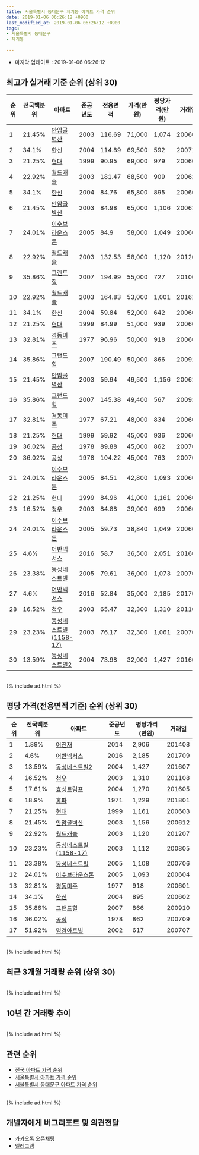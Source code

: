 ```yaml
---
title: 서울특별시 동대문구 제기동 아파트 가격 순위
date: 2019-01-06 06:26:12 +0900
last_modified_at: 2019-01-06 06:26:12 +0900
tags:
- 서울특별시 동대문구
- 제기동

---
```


* 마지막 업데이트 : 2019-01-06 06:26:12

## 최고가 실거래 기준 순위 (상위 30)


|순위|전국백분위|아파트|준공년도|전용면적|가격(만원)|평당가격(만원)|거래일|
|---|---|---|---|---|---|---|---|
|1|21.45%|[안암골벽산](https://search.naver.com/search.naver?query=%EC%84%9C%EC%9A%B8%ED%8A%B9%EB%B3%84%EC%8B%9C+%EB%8F%99%EB%8C%80%EB%AC%B8%EA%B5%AC+%EC%A0%9C%EA%B8%B0%EB%8F%99+%EC%95%88%EC%95%94%EA%B3%A8%EB%B2%BD%EC%82%B0)|2003|116.69|71,000|1,074|200609|
|2|34.1%|[한신](https://search.naver.com/search.naver?query=%EC%84%9C%EC%9A%B8%ED%8A%B9%EB%B3%84%EC%8B%9C+%EB%8F%99%EB%8C%80%EB%AC%B8%EA%B5%AC+%EC%A0%9C%EA%B8%B0%EB%8F%99+%ED%95%9C%EC%8B%A0)|2004|114.89|69,500|592|200712|
|3|21.25%|[현대](https://search.naver.com/search.naver?query=%EC%84%9C%EC%9A%B8%ED%8A%B9%EB%B3%84%EC%8B%9C+%EB%8F%99%EB%8C%80%EB%AC%B8%EA%B5%AC+%EC%A0%9C%EA%B8%B0%EB%8F%99+%ED%98%84%EB%8C%80)|1999|90.95|69,000|979|200605|
|4|22.92%|[월드캐슬](https://search.naver.com/search.naver?query=%EC%84%9C%EC%9A%B8%ED%8A%B9%EB%B3%84%EC%8B%9C+%EB%8F%99%EB%8C%80%EB%AC%B8%EA%B5%AC+%EC%A0%9C%EA%B8%B0%EB%8F%99+%EC%9B%94%EB%93%9C%EC%BA%90%EC%8A%AC)|2003|181.47|68,500|909|200611|
|5|34.1%|[한신](https://search.naver.com/search.naver?query=%EC%84%9C%EC%9A%B8%ED%8A%B9%EB%B3%84%EC%8B%9C+%EB%8F%99%EB%8C%80%EB%AC%B8%EA%B5%AC+%EC%A0%9C%EA%B8%B0%EB%8F%99+%ED%95%9C%EC%8B%A0)|2004|84.76|65,800|895|200602|
|6|21.45%|[안암골벽산](https://search.naver.com/search.naver?query=%EC%84%9C%EC%9A%B8%ED%8A%B9%EB%B3%84%EC%8B%9C+%EB%8F%99%EB%8C%80%EB%AC%B8%EA%B5%AC+%EC%A0%9C%EA%B8%B0%EB%8F%99+%EC%95%88%EC%95%94%EA%B3%A8%EB%B2%BD%EC%82%B0)|2003|84.98|65,000|1,106|200611|
|7|24.01%|[이수브라운스톤](https://search.naver.com/search.naver?query=%EC%84%9C%EC%9A%B8%ED%8A%B9%EB%B3%84%EC%8B%9C+%EB%8F%99%EB%8C%80%EB%AC%B8%EA%B5%AC+%EC%A0%9C%EA%B8%B0%EB%8F%99+%EC%9D%B4%EC%88%98%EB%B8%8C%EB%9D%BC%EC%9A%B4%EC%8A%A4%ED%86%A4)|2005|84.9|58,000|1,049|200603|
|8|22.92%|[월드캐슬](https://search.naver.com/search.naver?query=%EC%84%9C%EC%9A%B8%ED%8A%B9%EB%B3%84%EC%8B%9C+%EB%8F%99%EB%8C%80%EB%AC%B8%EA%B5%AC+%EC%A0%9C%EA%B8%B0%EB%8F%99+%EC%9B%94%EB%93%9C%EC%BA%90%EC%8A%AC)|2003|132.53|58,000|1,120|201207|
|9|35.86%|[그랜드힐](https://search.naver.com/search.naver?query=%EC%84%9C%EC%9A%B8%ED%8A%B9%EB%B3%84%EC%8B%9C+%EB%8F%99%EB%8C%80%EB%AC%B8%EA%B5%AC+%EC%A0%9C%EA%B8%B0%EB%8F%99+%EA%B7%B8%EB%9E%9C%EB%93%9C%ED%9E%90)|2007|194.99|55,000|727|201003|
|10|22.92%|[월드캐슬](https://search.naver.com/search.naver?query=%EC%84%9C%EC%9A%B8%ED%8A%B9%EB%B3%84%EC%8B%9C+%EB%8F%99%EB%8C%80%EB%AC%B8%EA%B5%AC+%EC%A0%9C%EA%B8%B0%EB%8F%99+%EC%9B%94%EB%93%9C%EC%BA%90%EC%8A%AC)|2003|164.83|53,000|1,001|201611|
|11|34.1%|[한신](https://search.naver.com/search.naver?query=%EC%84%9C%EC%9A%B8%ED%8A%B9%EB%B3%84%EC%8B%9C+%EB%8F%99%EB%8C%80%EB%AC%B8%EA%B5%AC+%EC%A0%9C%EA%B8%B0%EB%8F%99+%ED%95%9C%EC%8B%A0)|2004|59.84|52,000|642|200604|
|12|21.25%|[현대](https://search.naver.com/search.naver?query=%EC%84%9C%EC%9A%B8%ED%8A%B9%EB%B3%84%EC%8B%9C+%EB%8F%99%EB%8C%80%EB%AC%B8%EA%B5%AC+%EC%A0%9C%EA%B8%B0%EB%8F%99+%ED%98%84%EB%8C%80)|1999|84.99|51,000|939|200604|
|13|32.81%|[경동미주](https://search.naver.com/search.naver?query=%EC%84%9C%EC%9A%B8%ED%8A%B9%EB%B3%84%EC%8B%9C+%EB%8F%99%EB%8C%80%EB%AC%B8%EA%B5%AC+%EC%A0%9C%EA%B8%B0%EB%8F%99+%EA%B2%BD%EB%8F%99%EB%AF%B8%EC%A3%BC)|1977|96.96|50,000|918|200601|
|14|35.86%|[그랜드힐](https://search.naver.com/search.naver?query=%EC%84%9C%EC%9A%B8%ED%8A%B9%EB%B3%84%EC%8B%9C+%EB%8F%99%EB%8C%80%EB%AC%B8%EA%B5%AC+%EC%A0%9C%EA%B8%B0%EB%8F%99+%EA%B7%B8%EB%9E%9C%EB%93%9C%ED%9E%90)|2007|190.49|50,000|866|200910|
|15|21.45%|[안암골벽산](https://search.naver.com/search.naver?query=%EC%84%9C%EC%9A%B8%ED%8A%B9%EB%B3%84%EC%8B%9C+%EB%8F%99%EB%8C%80%EB%AC%B8%EA%B5%AC+%EC%A0%9C%EA%B8%B0%EB%8F%99+%EC%95%88%EC%95%94%EA%B3%A8%EB%B2%BD%EC%82%B0)|2003|59.94|49,500|1,156|200612|
|16|35.86%|[그랜드힐](https://search.naver.com/search.naver?query=%EC%84%9C%EC%9A%B8%ED%8A%B9%EB%B3%84%EC%8B%9C+%EB%8F%99%EB%8C%80%EB%AC%B8%EA%B5%AC+%EC%A0%9C%EA%B8%B0%EB%8F%99+%EA%B7%B8%EB%9E%9C%EB%93%9C%ED%9E%90)|2007|145.38|49,400|567|200912|
|17|32.81%|[경동미주](https://search.naver.com/search.naver?query=%EC%84%9C%EC%9A%B8%ED%8A%B9%EB%B3%84%EC%8B%9C+%EB%8F%99%EB%8C%80%EB%AC%B8%EA%B5%AC+%EC%A0%9C%EA%B8%B0%EB%8F%99+%EA%B2%BD%EB%8F%99%EB%AF%B8%EC%A3%BC)|1977|67.21|48,000|834|200605|
|18|21.25%|[현대](https://search.naver.com/search.naver?query=%EC%84%9C%EC%9A%B8%ED%8A%B9%EB%B3%84%EC%8B%9C+%EB%8F%99%EB%8C%80%EB%AC%B8%EA%B5%AC+%EC%A0%9C%EA%B8%B0%EB%8F%99+%ED%98%84%EB%8C%80)|1999|59.92|45,000|936|200604|
|19|36.02%|[공성](https://search.naver.com/search.naver?query=%EC%84%9C%EC%9A%B8%ED%8A%B9%EB%B3%84%EC%8B%9C+%EB%8F%99%EB%8C%80%EB%AC%B8%EA%B5%AC+%EC%A0%9C%EA%B8%B0%EB%8F%99+%EA%B3%B5%EC%84%B1)|1978|89.88|45,000|862|200709|
|20|36.02%|[공성](https://search.naver.com/search.naver?query=%EC%84%9C%EC%9A%B8%ED%8A%B9%EB%B3%84%EC%8B%9C+%EB%8F%99%EB%8C%80%EB%AC%B8%EA%B5%AC+%EC%A0%9C%EA%B8%B0%EB%8F%99+%EA%B3%B5%EC%84%B1)|1978|104.22|45,000|763|200703|
|21|24.01%|[이수브라운스톤](https://search.naver.com/search.naver?query=%EC%84%9C%EC%9A%B8%ED%8A%B9%EB%B3%84%EC%8B%9C+%EB%8F%99%EB%8C%80%EB%AC%B8%EA%B5%AC+%EC%A0%9C%EA%B8%B0%EB%8F%99+%EC%9D%B4%EC%88%98%EB%B8%8C%EB%9D%BC%EC%9A%B4%EC%8A%A4%ED%86%A4)|2005|84.51|42,800|1,093|200604|
|22|21.25%|[현대](https://search.naver.com/search.naver?query=%EC%84%9C%EC%9A%B8%ED%8A%B9%EB%B3%84%EC%8B%9C+%EB%8F%99%EB%8C%80%EB%AC%B8%EA%B5%AC+%EC%A0%9C%EA%B8%B0%EB%8F%99+%ED%98%84%EB%8C%80)|1999|84.96|41,000|1,161|200603|
|23|16.52%|[청우](https://search.naver.com/search.naver?query=%EC%84%9C%EC%9A%B8%ED%8A%B9%EB%B3%84%EC%8B%9C+%EB%8F%99%EB%8C%80%EB%AC%B8%EA%B5%AC+%EC%A0%9C%EA%B8%B0%EB%8F%99+%EC%B2%AD%EC%9A%B0)|2003|84.88|39,000|699|200606|
|24|24.01%|[이수브라운스톤](https://search.naver.com/search.naver?query=%EC%84%9C%EC%9A%B8%ED%8A%B9%EB%B3%84%EC%8B%9C+%EB%8F%99%EB%8C%80%EB%AC%B8%EA%B5%AC+%EC%A0%9C%EA%B8%B0%EB%8F%99+%EC%9D%B4%EC%88%98%EB%B8%8C%EB%9D%BC%EC%9A%B4%EC%8A%A4%ED%86%A4)|2005|59.73|38,840|1,049|200605|
|25|4.6%|[어반넥서스](https://search.naver.com/search.naver?query=%EC%84%9C%EC%9A%B8%ED%8A%B9%EB%B3%84%EC%8B%9C+%EB%8F%99%EB%8C%80%EB%AC%B8%EA%B5%AC+%EC%A0%9C%EA%B8%B0%EB%8F%99+%EC%96%B4%EB%B0%98%EB%84%A5%EC%84%9C%EC%8A%A4)|2016|58.7|36,500|2,051|201608|
|26|23.38%|[동성네스트빌](https://search.naver.com/search.naver?query=%EC%84%9C%EC%9A%B8%ED%8A%B9%EB%B3%84%EC%8B%9C+%EB%8F%99%EB%8C%80%EB%AC%B8%EA%B5%AC+%EC%A0%9C%EA%B8%B0%EB%8F%99+%EB%8F%99%EC%84%B1%EB%84%A4%EC%8A%A4%ED%8A%B8%EB%B9%8C)|2005|79.61|36,000|1,073|200703|
|27|4.6%|[어반넥서스](https://search.naver.com/search.naver?query=%EC%84%9C%EC%9A%B8%ED%8A%B9%EB%B3%84%EC%8B%9C+%EB%8F%99%EB%8C%80%EB%AC%B8%EA%B5%AC+%EC%A0%9C%EA%B8%B0%EB%8F%99+%EC%96%B4%EB%B0%98%EB%84%A5%EC%84%9C%EC%8A%A4)|2016|52.84|35,000|2,185|201709|
|28|16.52%|[청우](https://search.naver.com/search.naver?query=%EC%84%9C%EC%9A%B8%ED%8A%B9%EB%B3%84%EC%8B%9C+%EB%8F%99%EB%8C%80%EB%AC%B8%EA%B5%AC+%EC%A0%9C%EA%B8%B0%EB%8F%99+%EC%B2%AD%EC%9A%B0)|2003|65.47|32,300|1,310|201108|
|29|23.23%|[동성네스트빌(1158-17)](https://search.naver.com/search.naver?query=%EC%84%9C%EC%9A%B8%ED%8A%B9%EB%B3%84%EC%8B%9C+%EB%8F%99%EB%8C%80%EB%AC%B8%EA%B5%AC+%EC%A0%9C%EA%B8%B0%EB%8F%99+%EB%8F%99%EC%84%B1%EB%84%A4%EC%8A%A4%ED%8A%B8%EB%B9%8C%281158-17%29)|2003|76.17|32,300|1,061|200709|
|30|13.59%|[동성네스트빌2](https://search.naver.com/search.naver?query=%EC%84%9C%EC%9A%B8%ED%8A%B9%EB%B3%84%EC%8B%9C+%EB%8F%99%EB%8C%80%EB%AC%B8%EA%B5%AC+%EC%A0%9C%EA%B8%B0%EB%8F%99+%EB%8F%99%EC%84%B1%EB%84%A4%EC%8A%A4%ED%8A%B8%EB%B9%8C2)|2004|73.98|32,000|1,427|201607|


<br>
{% include ad.html %}
<br>

## 평당 가격(전용면적 기준) 순위 (상위 30)


|순위|전국백분위|아파트|준공년도|평당가격(만원)|거래일|
|---|---|---|---|---|---|
|1|1.89%|[어진재](https://search.naver.com/search.naver?query=%EC%84%9C%EC%9A%B8%ED%8A%B9%EB%B3%84%EC%8B%9C+%EB%8F%99%EB%8C%80%EB%AC%B8%EA%B5%AC+%EC%A0%9C%EA%B8%B0%EB%8F%99+%EC%96%B4%EC%A7%84%EC%9E%AC)|2014|2,906|201408|
|2|4.6%|[어반넥서스](https://search.naver.com/search.naver?query=%EC%84%9C%EC%9A%B8%ED%8A%B9%EB%B3%84%EC%8B%9C+%EB%8F%99%EB%8C%80%EB%AC%B8%EA%B5%AC+%EC%A0%9C%EA%B8%B0%EB%8F%99+%EC%96%B4%EB%B0%98%EB%84%A5%EC%84%9C%EC%8A%A4)|2016|2,185|201709|
|3|13.59%|[동성네스트빌2](https://search.naver.com/search.naver?query=%EC%84%9C%EC%9A%B8%ED%8A%B9%EB%B3%84%EC%8B%9C+%EB%8F%99%EB%8C%80%EB%AC%B8%EA%B5%AC+%EC%A0%9C%EA%B8%B0%EB%8F%99+%EB%8F%99%EC%84%B1%EB%84%A4%EC%8A%A4%ED%8A%B8%EB%B9%8C2)|2004|1,427|201607|
|4|16.52%|[청우](https://search.naver.com/search.naver?query=%EC%84%9C%EC%9A%B8%ED%8A%B9%EB%B3%84%EC%8B%9C+%EB%8F%99%EB%8C%80%EB%AC%B8%EA%B5%AC+%EC%A0%9C%EA%B8%B0%EB%8F%99+%EC%B2%AD%EC%9A%B0)|2003|1,310|201108|
|5|17.61%|[효성트럼프](https://search.naver.com/search.naver?query=%EC%84%9C%EC%9A%B8%ED%8A%B9%EB%B3%84%EC%8B%9C+%EB%8F%99%EB%8C%80%EB%AC%B8%EA%B5%AC+%EC%A0%9C%EA%B8%B0%EB%8F%99+%ED%9A%A8%EC%84%B1%ED%8A%B8%EB%9F%BC%ED%94%84)|2004|1,270|201605|
|6|18.9%|[홍파](https://search.naver.com/search.naver?query=%EC%84%9C%EC%9A%B8%ED%8A%B9%EB%B3%84%EC%8B%9C+%EB%8F%99%EB%8C%80%EB%AC%B8%EA%B5%AC+%EC%A0%9C%EA%B8%B0%EB%8F%99+%ED%99%8D%ED%8C%8C)|1971|1,229|201801|
|7|21.25%|[현대](https://search.naver.com/search.naver?query=%EC%84%9C%EC%9A%B8%ED%8A%B9%EB%B3%84%EC%8B%9C+%EB%8F%99%EB%8C%80%EB%AC%B8%EA%B5%AC+%EC%A0%9C%EA%B8%B0%EB%8F%99+%ED%98%84%EB%8C%80)|1999|1,161|200603|
|8|21.45%|[안암골벽산](https://search.naver.com/search.naver?query=%EC%84%9C%EC%9A%B8%ED%8A%B9%EB%B3%84%EC%8B%9C+%EB%8F%99%EB%8C%80%EB%AC%B8%EA%B5%AC+%EC%A0%9C%EA%B8%B0%EB%8F%99+%EC%95%88%EC%95%94%EA%B3%A8%EB%B2%BD%EC%82%B0)|2003|1,156|200612|
|9|22.92%|[월드캐슬](https://search.naver.com/search.naver?query=%EC%84%9C%EC%9A%B8%ED%8A%B9%EB%B3%84%EC%8B%9C+%EB%8F%99%EB%8C%80%EB%AC%B8%EA%B5%AC+%EC%A0%9C%EA%B8%B0%EB%8F%99+%EC%9B%94%EB%93%9C%EC%BA%90%EC%8A%AC)|2003|1,120|201207|
|10|23.23%|[동성네스트빌(1158-17)](https://search.naver.com/search.naver?query=%EC%84%9C%EC%9A%B8%ED%8A%B9%EB%B3%84%EC%8B%9C+%EB%8F%99%EB%8C%80%EB%AC%B8%EA%B5%AC+%EC%A0%9C%EA%B8%B0%EB%8F%99+%EB%8F%99%EC%84%B1%EB%84%A4%EC%8A%A4%ED%8A%B8%EB%B9%8C%281158-17%29)|2003|1,112|200805|
|11|23.38%|[동성네스트빌](https://search.naver.com/search.naver?query=%EC%84%9C%EC%9A%B8%ED%8A%B9%EB%B3%84%EC%8B%9C+%EB%8F%99%EB%8C%80%EB%AC%B8%EA%B5%AC+%EC%A0%9C%EA%B8%B0%EB%8F%99+%EB%8F%99%EC%84%B1%EB%84%A4%EC%8A%A4%ED%8A%B8%EB%B9%8C)|2005|1,108|200706|
|12|24.01%|[이수브라운스톤](https://search.naver.com/search.naver?query=%EC%84%9C%EC%9A%B8%ED%8A%B9%EB%B3%84%EC%8B%9C+%EB%8F%99%EB%8C%80%EB%AC%B8%EA%B5%AC+%EC%A0%9C%EA%B8%B0%EB%8F%99+%EC%9D%B4%EC%88%98%EB%B8%8C%EB%9D%BC%EC%9A%B4%EC%8A%A4%ED%86%A4)|2005|1,093|200604|
|13|32.81%|[경동미주](https://search.naver.com/search.naver?query=%EC%84%9C%EC%9A%B8%ED%8A%B9%EB%B3%84%EC%8B%9C+%EB%8F%99%EB%8C%80%EB%AC%B8%EA%B5%AC+%EC%A0%9C%EA%B8%B0%EB%8F%99+%EA%B2%BD%EB%8F%99%EB%AF%B8%EC%A3%BC)|1977|918|200601|
|14|34.1%|[한신](https://search.naver.com/search.naver?query=%EC%84%9C%EC%9A%B8%ED%8A%B9%EB%B3%84%EC%8B%9C+%EB%8F%99%EB%8C%80%EB%AC%B8%EA%B5%AC+%EC%A0%9C%EA%B8%B0%EB%8F%99+%ED%95%9C%EC%8B%A0)|2004|895|200602|
|15|35.86%|[그랜드힐](https://search.naver.com/search.naver?query=%EC%84%9C%EC%9A%B8%ED%8A%B9%EB%B3%84%EC%8B%9C+%EB%8F%99%EB%8C%80%EB%AC%B8%EA%B5%AC+%EC%A0%9C%EA%B8%B0%EB%8F%99+%EA%B7%B8%EB%9E%9C%EB%93%9C%ED%9E%90)|2007|866|200910|
|16|36.02%|[공성](https://search.naver.com/search.naver?query=%EC%84%9C%EC%9A%B8%ED%8A%B9%EB%B3%84%EC%8B%9C+%EB%8F%99%EB%8C%80%EB%AC%B8%EA%B5%AC+%EC%A0%9C%EA%B8%B0%EB%8F%99+%EA%B3%B5%EC%84%B1)|1978|862|200709|
|17|51.92%|[명경아트빌](https://search.naver.com/search.naver?query=%EC%84%9C%EC%9A%B8%ED%8A%B9%EB%B3%84%EC%8B%9C+%EB%8F%99%EB%8C%80%EB%AC%B8%EA%B5%AC+%EC%A0%9C%EA%B8%B0%EB%8F%99+%EB%AA%85%EA%B2%BD%EC%95%84%ED%8A%B8%EB%B9%8C)|2002|617|200707|


<br>
{% include ad.html %}
<br>

## 최근 3개월 거래량 순위 (상위 30)


<div style="width:100%;">
    <canvas id="deal_count_ranking" height="250"></canvas>
</div>


<script>
new Chart(document.getElementById("deal_count_ranking"), {
    type: 'horizontalBar',
    data: {
        labels: ['어진재'],
        datasets: [{
            label: '실거래 수',
            data: [2],
            borderColor: "rgba(255, 0, 128, 1)",
            backgroundColor: "rgba(255, 0, 128, 0.5)",
            fill: false,
        }]
    },
    options: {
        responsive: true,
        title: {
            display: true,
            text: '최근 3개월 거래량 순위'
        },
        tooltips: {
            mode: 'index',
            intersect: false,
            callbacks: {
                title: function(tooltipItems, data) {
                    return "실거래 수:";
                },
                label: function(tooltipItem, data) {
                    return data.labels[tooltipItem.index] + ": " + tooltipItem.xLabel;
                }
            }
        },
        hover: {
            mode: 'nearest',
            intersect: true
        },
        scales: {
            xAxes: [{
                display: true,
                scaleLabel: {
                    display: true,
                    labelString: '실거래 수'
                },
                ticks: {
                    suggestedMin: 0,
                }
            }],
            yAxes: [{
                display: true,
                ticks: {
                    autoSkip: false,
                    callback: function(value, index, values) {
                        if (value.length > 15)
                            return value.substr(0, 13) + "...";
                        else
                            return value;
                    }
                },
                scaleLabel: {
                    display: false,
                }
            }]
        }
    }
});

</script>


<br>
{% include ad.html %}
<br>

## 10년 간 거래량 추이


<div style="width:100%;">
    <canvas id="deal_progress" height="250"></canvas>
</div>

<script>
new Chart(document.getElementById("deal_progress"), {
    type: 'line',
    data: {
        labels: ['200901','200902','200903','200904','200905','200906','200907','200908','200909','200910','200911','200912','201001','201002','201003','201004','201005','201006','201007','201008','201009','201010','201011','201012','201101','201102','201103','201104','201105','201106','201107','201108','201109','201110','201111','201112','201201','201202','201203','201204','201205','201206','201207','201208','201209','201210','201211','201212','201301','201302','201303','201304','201305','201306','201307','201308','201309','201310','201311','201312','201401','201402','201403','201404','201405','201406','201407','201408','201409','201410','201411','201412','201501','201502','201503','201504','201505','201506','201507','201508','201509','201510','201511','201512','201601','201602','201603','201604','201605','201606','201607','201608','201609','201610','201611','201612','201701','201702','201703','201704','201705','201706','201707','201708','201709','201710','201711','201712','201801','201802','201803','201804','201805','201806','201807','201808','201809','201810','201811','201812','201901'],
        datasets: [{
            label: '실거래 수',
            pointRadius: 1,
            data: [4, 5, 4, 10, 17, 8, 11, 29, 11, 15, 5, 15, 13, 8, 21, 4, 5, 6, 9, 3, 4, 10, 7, 11, 15, 18, 19, 9, 2, 8, 5, 13, 13, 9, 12, 9, 6, 8, 3, 6, 4, 2, 2, 7, 7, 7, 6, 4, 7, 4, 4, 10, 8, 6, 7, 6, 15, 16, 8, 14, 10, 11, 15, 16, 10, 18, 28, 20, 17, 22, 8, 12, 21, 19, 30, 35, 16, 15, 29, 20, 19, 9, 13, 23, 9, 15, 24, 18, 19, 24, 29, 22, 16, 26, 11, 8, 11, 10, 7, 11, 13, 17, 25, 16, 10, 8, 13, 17, 24, 17, 20, 8, 5, 13, 11, 18, 10, 4, 1, 1, 0],
            borderColor: "rgba(255, 201, 14, 1)",
            backgroundColor: "rgba(255, 201, 14, 0.5)",
            fill: true,
        }]
    },
    options: {
        responsive: true,
        title: {
            display: true,
            text: '10년간 거래량 추이'
        },
        tooltips: {
            mode: 'index',
            intersect: false,
        },
        hover: {
            mode: 'nearest',
            intersect: true
        },
        scales: {
            xAxes: [{
                display: true,
                scaleLabel: {
                    display: true,
                    labelString: '년/월'
                }
            }],
            yAxes: [{
                display: true,
                ticks: {
                    suggestedMin: 0,
                },
                scaleLabel: {
                    display: true,
                    labelString: '실거래 수'
                }
            }]
        }
    }
});

</script>


<br>
{% include ad.html %}
<br>

## 관련 순위

- [전국 아파트 가격 순위](https://inasie.github.io/apt-ranking/전국)
- [서울특별시 아파트 가격 순위](https://inasie.github.io/apt-ranking/서울특별시)
- [서울특별시 동대문구 아파트 가격 순위](https://inasie.github.io/apt-ranking/서울특별시-동대문구)


<br>
{% include ad.html %}
<br>

## 개발자에게 버그리포트 및 의견전달

- [카카오톡 오픈채팅](https://open.kakao.com/o/gLJUAP4)
- [텔레그램](https://t.me/inasie)

